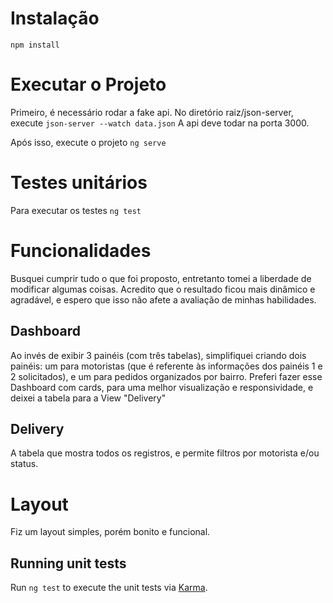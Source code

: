 # Instalação
`npm install`

# Executar o Projeto
Primeiro, é necessário rodar a fake api. No diretório raiz/json-server, execute
`json-server --watch data.json`
A api deve todar na porta 3000.

Após isso, execute o projeto
`ng serve`

# Testes unitários
Para executar os testes
`ng test`

# Funcionalidades
Busquei cumprir tudo o que foi proposto, entretanto tomei a liberdade de modificar algumas coisas. Acredito que o resultado ficou mais dinâmico e agradável, e espero que isso não afete a avaliação de minhas habilidades.

## Dashboard
Ao invés de exibir 3 painéis (com três tabelas), simplifiquei criando dois painéis: um para motoristas (que é referente às informações dos painéis 1 e 2 solicitados), e um para pedidos organizados por bairro.
Preferi fazer esse Dashboard com cards, para uma melhor visualização e responsividade, e deixei a tabela para a View "Delivery"

## Delivery
A tabela que mostra todos os registros, e permite filtros por motorista e/ou status.

# Layout
Fiz um layout simples, porém bonito e funcional.



## Running unit tests
Run `ng test` to execute the unit tests via [Karma](https://karma-runner.github.io).

